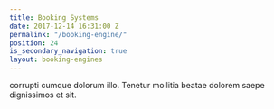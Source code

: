 ```yaml
---
title: Booking Systems
date: 2017-12-14 16:31:00 Z
permalink: "/booking-engine/"
position: 24
is_secondary_navigation: true
layout: booking-engines
---
```


corrupti cumque dolorum illo. Tenetur mollitia beatae dolorem saepe dignissimos et sit.

